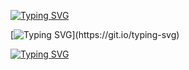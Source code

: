 [![Typing SVG](https://readme-typing-svg.herokuapp.com?color=F7007A&lines=Young+but+good+🙂;Making+cool+stuff;natrix_dev;Using+:;js,;py,;php,;html-css,;java,;eris,;go,;react.js,;batched,;vue.js,;sqlite3,;sql,;and+more+...+🙂)](https://git.io/typing-svg)

[![Typing SVG](https://readme-typing-svg.herokuapp.com?color=34eb49&lines=My+skills+:)](https://git.io/typing-svg)




[![Typing SVG](https://readme-typing-svg.herokuapp.com?color=F7007A&lines=Developer,+Certified+Ethical+Hacker,;+Server+Manager+&+Admin+Frontend+&+Backend)](https://git.io/typing-svg)
